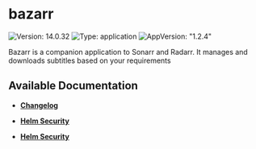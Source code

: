 # bazarr

![Version: 14.0.32](https://img.shields.io/badge/Version-14.0.32-informational?style=flat-square) ![Type: application](https://img.shields.io/badge/Type-application-informational?style=flat-square) ![AppVersion: "1.2.4"](https://img.shields.io/badge/AppVersion-"1.2.4"-informational?style=flat-square)

Bazarr is a companion application to Sonarr and Radarr. It manages and downloads subtitles based on your requirements

## Available Documentation

- [**Changelog**](CHANGELOG)

- [**Helm Security**](container-security)

- [**Helm Security**](helm-security)

